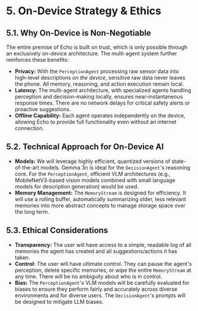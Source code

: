 # 5. On-Device Strategy & Ethics

## 5.1. Why On-Device is Non-Negotiable
The entire premise of Echo is built on trust, which is only possible through an exclusively on-device architecture. The multi-agent system further reinforces these benefits:

-   **Privacy:** With the `PerceptionAgent` processing raw sensor data into high-level descriptions *on the device*, sensitive raw data never leaves the phone. All memory, reasoning, and action execution remain local.
-   **Latency:** The multi-agent architecture, with specialized agents handling perception and decision-making locally, ensures near-instantaneous response times. There are no network delays for critical safety alerts or proactive suggestions.
-   **Offline Capability:** Each agent operates independently on the device, allowing Echo to provide full functionality even without an internet connection.

## 5.2. Technical Approach for On-Device AI
-   **Models:** We will leverage highly efficient, quantized versions of state-of-the-art models. Gemma 3n is ideal for the `DecisionAgent`'s reasoning core. For the `PerceptionAgent`, efficient VLM architectures (e.g., MobileNetV3-based vision models combined with small language models for description generation) would be used.
-   **Memory Management:** The `MemoryStream` is designed for efficiency. It will use a rolling buffer, automatically summarizing older, less relevant memories into more abstract concepts to manage storage space over the long term.

## 5.3. Ethical Considerations
-   **Transparency:** The user will have access to a simple, readable log of all memories the agent has created and all suggestions/actions it has taken. 
-   **Control:** The user will have ultimate control. They can pause the agent's perception, delete specific memories, or wipe the entire `MemoryStream` at any time. There will be no ambiguity about who is in control.
-   **Bias:** The `PerceptionAgent`'s VLM models will be carefully evaluated for biases to ensure they perform fairly and accurately across diverse environments and for diverse users. The `DecisionAgent`'s prompts will be designed to mitigate LLM biases.